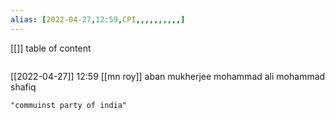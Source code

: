 ```yaml
---
alias: [2022-04-27,12:59,CPI,,,,,,,,,,]
---
```

[[]]
table of content
```toc
```

[[2022-04-27]] 12:59
[[mn roy]]
aban mukherjee
mohammad ali mohammad shafiq
```query
"commuinst party of india"
```